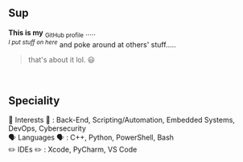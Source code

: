 ## Sup
**This is my** <sub>GitHub profile</sub> ..... <br>
<sup>_I put stuff on here_</sup> and poke around at others' stuff..... <br>
> that's about it lol. 😃

<br>

## Speciality
🧠 Interests 🧠 : Back-End, Scripting/Automation, Embedded Systems, DevOps, Cybersecurity
<br>
🗣️ Languages 🗣️ : C++, Python, PowerShell, Bash
<br>
✏️ IDEs ✏️ : Xcode, PyCharm, VS Code
